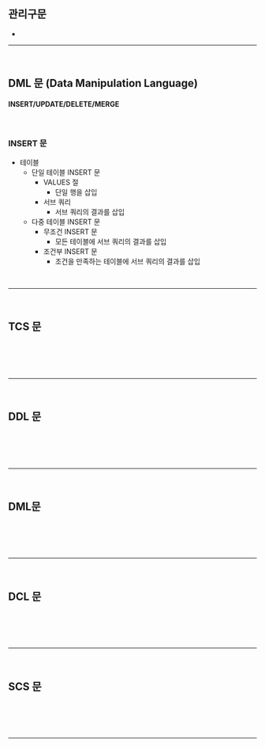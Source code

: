 ## 관리구문
> 
* 

<hr>
<br>

## DML 문 (Data Manipulation Language)
#### INSERT/UPDATE/DELETE/MERGE

<br>

### INSERT 문
* 테이블
  * 단일 테이블 INSERT 문
    * VALUES 절
      * 단일 행을 삽입
    * 서브 쿼리
      * 서브 쿼리의 결과를 삽입
  * 다중 테이블 INSERT 문
    * 무조건 INSERT 문
      * 모든 테이블에 서브 쿼리의 결과를 삽입
    * 조건부 INSERT 문
      * 조건을 만족하는 테이블에 서브 쿼리의 결과를 삽입

<br>
<hr>
<br>

## TCS 문
#### 

<br>

### 

<br>
<hr>
<br>

## DDL 문
#### 

<br>

### 

<br>
<hr>
<br>

## DML문
#### 

<br>

### 

<br>
<hr>
<br>

## DCL 문
#### 

<br>

### 

<br>
<hr>
<br>

## SCS 문
#### 

<br>

### 

<br>
<hr>
<br>
